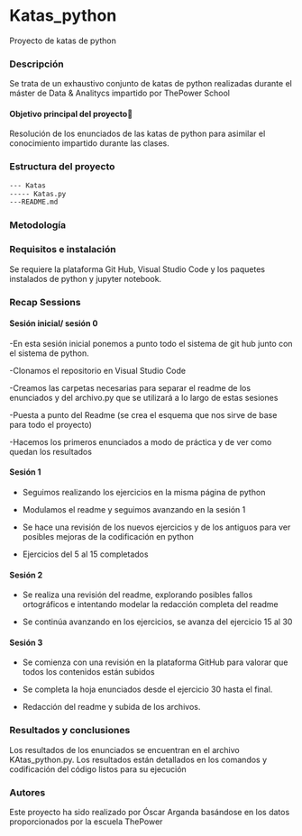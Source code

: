 # Katas_python
Proyecto de katas de python
### Descripción
Se trata de un exhaustivo conjunto de katas de python realizadas durante el máster de Data & Analitycs impartido por ThePower School

 #### Objetivo principal del proyecto🎯
Resolución de los enunciados de las katas de python para asimilar el conocimiento impartido durante las clases.
### Estructura del proyecto
``` bash
--- Katas
----- Katas.py
---README.md

```
 


### Metodología


### Requisitos e instalación
Se requiere la plataforma Git Hub, Visual Studio Code y los paquetes instalados de python y jupyter notebook.

### Recap Sessions

#### Sesión inicial/ sesión 0
-En esta sesión inicial ponemos a punto todo el sistema de git hub junto con el sistema de python.

-Clonamos el repositorio en Visual Studio Code

-Creamos las carpetas necesarias para separar el readme de los enunciados y del archivo.py que se utilizará a lo largo de estas sesiones

-Puesta a punto del Readme (se crea el esquema que nos sirve de base para todo el proyecto)

-Hacemos los primeros enunciados a modo de práctica y de ver como quedan los resultados

#### Sesión 1

- Seguimos realizando los ejercicios en la misma página de python 

- Modulamos el readme y seguimos avanzando en la sesión 1

- Se hace una revisión de los nuevos ejercicios y de los antiguos para ver posibles mejoras de la codificación en python

- Ejercicios del 5 al 15 completados

#### Sesión 2

- Se realiza una revisión del readme, explorando posibles fallos ortográficos e intentando modelar la redacción completa del readme

- Se continúa avanzando en los ejercicios, se avanza del ejercicio 15 al 30

#### Sesión 3

- Se comienza con una revisión en la plataforma GitHub para valorar que todos los contenidos están subidos

- Se completa la hoja enunciados desde el ejercicio 30 hasta el final.

- Redacción del readme y subida de los archivos.


### Resultados y conclusiones
Los resultados de los enunciados se encuentran en el archivo KAtas_python.py. Los resultados están detallados en los comandos y codificación del código listos para su ejecución

### Autores

Este proyecto ha sido realizado por Óscar Arganda basándose en los datos proporcionados por la escuela ThePower